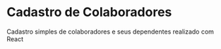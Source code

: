 # Cadastro de Colaboradores
Cadastro simples de colaboradores e seus dependentes realizado com React
